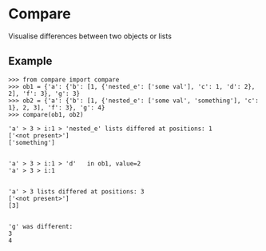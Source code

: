 Compare
=======

Visualise differences between two objects or lists



## Example

    >>> from compare import compare
    >>> ob1 = {'a': {'b': [1, {'nested_e': ['some val'], 'c': 1, 'd': 2}, 2], 'f': 3}, 'g': 3}
    >>> ob2 = {'a': {'b': [1, {'nested_e': ['some val', 'something'], 'c': 1}, 2, 3], 'f': 3}, 'g': 4}
    >>> compare(ob1, ob2)
    
    'a' > 3 > i:1 > 'nested_e' lists differed at positions: 1
    ['<not present>']
    ['something']
    
    
    'a' > 3 > i:1 > 'd'   in ob1, value=2
    'a' > 3 > i:1
    
    
    'a' > 3 lists differed at positions: 3
    ['<not present>']
    [3]
    
    
    'g' was different:
    3
    4
    
